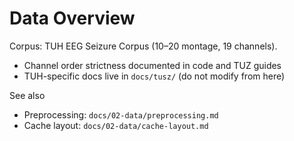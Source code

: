 # Data Overview

Corpus: TUH EEG Seizure Corpus (10–20 montage, 19 channels).

- Channel order strictness documented in code and TUZ guides
- TUH-specific docs live in `docs/tusz/` (do not modify from here)

See also

- Preprocessing: `docs/02-data/preprocessing.md`
- Cache layout: `docs/02-data/cache-layout.md`
